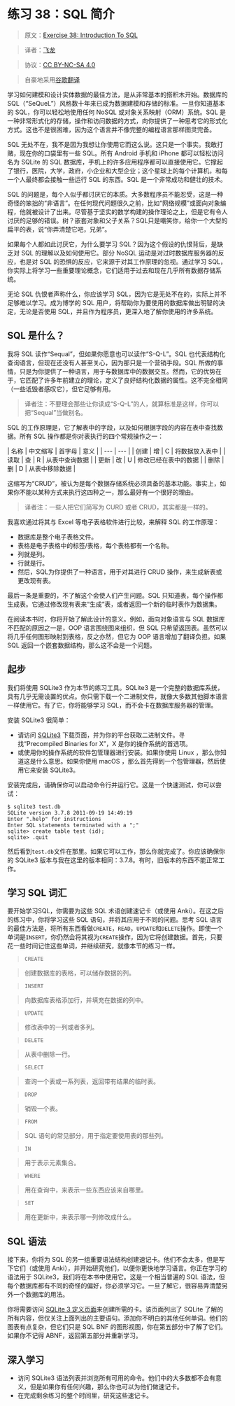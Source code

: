 # 练习 38：SQL 简介

> 原文：[Exercise 38: Introduction To SQL](https://learncodethehardway.org/more-python-book/ex38.html)

> 译者：[飞龙](https://github.com/wizardforcel)

> 协议：[CC BY-NC-SA 4.0](http://creativecommons.org/licenses/by-nc-sa/4.0/)

> 自豪地采用[谷歌翻译](https://translate.google.cn/)

学习如何建模和设计实体数据的最佳方法，是从非常基本的搭积木开始。数据库的 SQL（“SeQueL”）风格数十年来已成为数据建模和存储的标准。一旦你知道基本的 SQL，你可以轻松地使用任何 NoSQL 或对象关系映射（ORM）系统。SQL 是一种非常形式化的存储，操作和访问数据的方式，向你提供了一种思考它的形式化方式。这也不是很困难，因为这个语言并不像完整的编程语言那样图灵完备。

SQL 无处不在，我不是因为我想让你使用它而这么说。这只是一个事实。我敢打赌，现在你的口袋里有一些 SQL。所有 Android 手机和 iPhone 都可以轻松访问名为 SQLite 的 SQL 数据库，手机上的许多应用程序都可以直接使用它。它撑起了银行，医院，大学，政府，小企业和大型企业；这个星球上的每个计算机，和每一个人最终都会接触一些运行 SQL 的东西。SQL 是一个非常成功和健壮的技术。

SQL 的问题是，每个人似乎都讨厌它的本质。大多数程序员不能忍受，这是一种奇怪的笨拙的“非语言”。在任何现代问题很久之前，比如“网络规模”或面向对象编程，他就被设计了出来。尽管基于坚实的数学构建的操作理论之上，但是它有令人讨厌的足够的错误。树？嵌套对象和父子关系？SQL只是嘲笑你，给你一个大型的扁平的表，说“你弄清楚它吧，兄弟”。

如果每个人都如此讨厌它，为什么要学习 SQL？因为这个假设的仇恨背后，是缺乏对 SQL 的理解以及如何使用它。部分 NoSQL 运动是对过时数据库服务器的反应，也是对 SQL 的恐惧的反应，它来源于对其工作原理的忽视。通过学习 SQL，你实际上将学习一些重要理论概念，它们适用于过去和现在几乎所有数据存储系统。

无论 SQL 仇恨者声称什么，你应该学习 SQL，因为它是无处不在的，实际上并不足够难以学习。成为博学的 SQL 用户，将帮助你为要使用的数据库做出明智的决定，无论是否使用 SQL，并且作为程序员，更深入地了解你使用的许多系统。

## SQL 是什么？

我将 SQL 读作“Sequal”，但如果你愿意也可以读作“S-Q-L”。SQL 也代表结构化查询语言，但现在还没有人甚至关心，因为那只是一个营销手段。SQL 所做的事情，只是为你提供了一种语言，用于与数据库中的数据交互。然而，它的优势在于，它匹配了许多年前建立的理论，定义了良好结构化数据的属性。这不完全相同（一些诋毁者感叹它），但它足够有用。

> 译者注：不要理会那些让你读成“S-Q-L”的人，就算标准是这样，你可以把“Sequal”当做别名。

SQL 的工作原理是，它了解表中的字段，以及如何根据字段的内容在表中查找数据。所有 SQL 操作都是你对表执行的四个常规操作之一：

| 名称 | 中文缩写 | 首字母 | 意义 |
| --- | --- |
| 创建 | 增 | C | 将数据放入表中 |
| 读取 | 查 | R | 从表中查询数据 |
| 更新 | 改 | U | 修改已经在表中的数据 | 
| 删除 | 删 | D | 从表中移除数据 |

这缩写为“CRUD”，被认为是每个数据存储系统必须具备的基本功能。事实上，如果你不能以某种方式来执行这四种之一，那么最好有一个很好的理由。

> 译者注：一些人把它们简写为 CURD 或者 CRUD，其实都是一样的。

我喜欢通过将其与 Excel 等电子表格软件进行比较，来解释 SQL 的工作原理：

+   数据库是整个电子表格文件。
+   表格是电子表格中的标签/表格，每个表格都有一个名称。
+   列就是列。
+   行就是行。
+   然后，SQL为你提供了一种语言，用于对其进行 CRUD 操作，来生成新表或更改现有表。

最后一条是重要的，不了解这个会使人们产生问题。SQL 只知道表，每个操作都生成表。它通过修改现有表来“生成”表，或者返回一个新的临时表作为数据集。

在阅读本书时，你将开始了解此设计的意义。例如，面向对象语言与 SQL 数据库不匹配的原因之一是，OOP 语言围绕图来组织，但 SQL 只希望返回表。虽然可以将几乎任何图形映射到表格，反之亦然，但它为 OOP 语言增加了翻译负担。如果 SQL 返回一个嵌套数据结构，那么这不会是一个问题。

## 起步

我们将使用 SQLite3 作为本节的练习工具。SQLite3 是一个完整的数据库系统，具有几乎无需设置的优点。你只需下载一个二进制文件，就像大多数其他脚本语言一样使用它。有了它，你将能够学习 SQL，而不会卡在数据库服务器的管理。

安装 SQLite3 很简单：

+   请访问 [SQLite3](http://www.sqlite.org/download.html) 下载页面，并为你的平台获取二进制文件。寻找“Precompiled Binaries for X”，X 是你的操作系统的首选项。
+   或使用你的操作系统的软件包管理器进行安装。如果你使用 Linux ，那么你知道这是什么意思。如果你使用 macOS ，那么首先得到一个包管理器，然后使用它来安装 SQLite3。

安装完成后，请确保你可以启动命令行并运行它。这是一个快速测试，你可以尝试：

```
$ sqlite3 test.db
SQLite version 3.7.8 2011-09-19 14:49:19
Enter ".help" for instructions
Enter SQL statements terminated with a ";"
sqlite> create table test (id);
sqlite> .quit
```

然后看到`test.db`文件在那里。如果它可以工作，那么你就完成了。你应该确保你的 SQLite3 版本与我在这里的版本相同：3.7.8。有时，旧版本的东西不能正常工作。

## 学习 SQL 词汇

要开始学习SQL，你需要为这些 SQL 术语创建速记卡（或使用 Anki）。在这之后的练习中，你将学习这些 SQL 语句，并将其应用于不同的问题。思考 SQL 语言的最佳方法是，将所有东西看做`CREATE`，`READ`，`UPDATE`和`DELETE`操作。即使一个单词是`INSERT`，你仍然会将其视为`CREATE`操作，因为它将创建数据。首先，只要花一些时间记住这些单词，并继续研究，就像本节的练习一样。

> `CREATE`

> 创建数据库的表格，可以储存数据的列。

> `INSERT`

> 向数据库表格添加行，并填充在数据的列中。

> `UPDATE`

> 修改表中的一列或者多列。

> `DELETE`

> 从表中删除一行。

> `SELECT`

> 查询一个表或一系列表，返回带有结果的临时表。

> `DROP`

> 销毁一个表。

> `FROM`

> SQL 语句的常见部分，用于指定要使用表的那些列。

> `IN`

> 用于表示元素集合。

> `WHERE`

> 用在查询中，来表示一些东西应该来自哪里。

> `SET`

> 用在更新中，来表示哪一列修改成什么。

## SQL 语法

接下来，你将为 SQL 的另一组重要语法结构创建速记卡。他们不会太多，但是写下它们（或使用 Anki），并开始研究他们，以便你更快地学习语言。你正在学习的语法用于 SQLite3，我们将在本书中使用它。这是一个相当普遍的 SQL 语法，但每个数据库都有不同的奇怪的偏好，你必须学习它。一旦了解它，很容易弄清楚另外一个数据库的用法。

你将需要访问 [SQLite 3 定义页面](https://sqlite.org/lang.html)来创建所需的卡。该页面列出了 SQLite 了解的所有内容，但仅关注上面列出的主要语句。添加你不明白的其他任何单词。他们的图表有点复杂，但它们只是 SQL BNF 的图形视图，你在第五部分中了解了它们。如果你不记得 ABNF，返回第五部分并重新学习。

## 深入学习

+   访问 SQLite3 语法列表并浏览所有可用的命令。他们中的大多数都不会有意义，但是如果你有任何兴趣，那么你也可以为他们做速记卡。
+   在完成剩余练习的整个时间里，研究这些速记卡。
